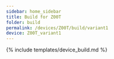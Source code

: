 ```yaml
---
sidebar: home_sidebar
title: Build for Z00T
folder: build
permalink: /devices/Z00T/build/variant1
device: Z00T_variant1
---
```

{% include templates/device_build.md %}
